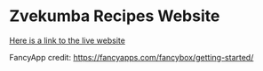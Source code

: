 # Zvekumba Recipes Website

[Here is a link to the live website](https://hazelhawadi.github.io/Zvekumba-Recipes/)














FancyApp credit: https://fancyapps.com/fancybox/getting-started/

